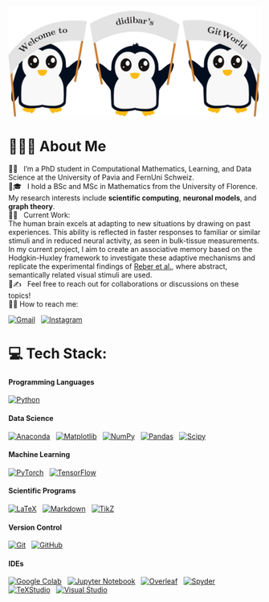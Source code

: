 ![BannerPNG](https://github.com/didibar/didibar/blob/main/Pingu/Pingu_2/Pingu2.jpg)

# 👩🏻‍💻 About Me

🐧💡 &nbsp; I’m a PhD student in Computational Mathematics, Learning, and Data Science at the University of Pavia and FernUni Schweiz.\
🐧🎓 &nbsp; I hold a BSc and MSc in Mathematics from the University of Florence. My research interests include **scientific computing**, **neuronal models**, and **graph theory**.\
🐧🧠 &nbsp; Current Work:\
The human brain excels at adapting to new situations by drawing on past experiences. This ability is reflected in faster responses to familiar or similar stimuli and in reduced neural activity, as seen in bulk-tissue measurements. In my current project, I aim to create an associative memory based on the Hodgkin-Huxley framework to investigate these adaptive mechanisms and replicate the experimental findings of [Reber et al.](https://github.com/rebrowski/neuralAdapatationInMTL), where abstract, semantically related visual stimuli are used.\
🐧✍️ &nbsp; Feel free to reach out for collaborations or discussions on these topics!\
🐧💬 How to reach me:

<a href="mailto:dilettabartolini98@live.it"><img alt="Gmail" src="https://img.shields.io/badge/-Gmail-05122A?style=flat&logo=gmail"/></a> &nbsp;
<a href="https://instagram.com/diletta.bartolini"><img alt="Instagram" src="https://img.shields.io/badge/-Instagram-05122A?logo=Instagram"/></a> &nbsp;

# 💻 Tech Stack:

#### **Programming Languages**

[![Python](https://img.shields.io/badge/-Python-05122A?style=flat&logo=python)](https://www.python.org/doc/) &nbsp;

#### **Data Science**

[![Anaconda](https://img.shields.io/badge/-Anaconda-05122A?style=flat&logo=anaconda)](https://www.anaconda.com/) &nbsp;
[![Matplotlib](https://img.shields.io/badge/-Matplotlib-05122A?style=flat&logo=Matplotlib)](https://matplotlib.org/) &nbsp;
[![NumPy](https://img.shields.io/badge/-Numpy-05122A?style=flat&logo=numpy)](https://numpy.org/) &nbsp;
[![Pandas](https://img.shields.io/badge/-Pandas-05122A?style=flat&logo=pandas)](https://pandas.pydata.org/) &nbsp;
[![Scipy](https://img.shields.io/badge/-SciPy-05122A?style=flat&logo=scipy)](https://www.scipy.org/) &nbsp;

#### **Machine Learning**

[![PyTorch](https://img.shields.io/badge/-PyTorch-05122A?style=flat&logo=PyTorch)](https://pytorch.org/) &nbsp;
[![TensorFlow](https://img.shields.io/badge/-TensorFlow-05122A?style=flat&logo=TensorFlow)](https://www.tensorflow.org/) &nbsp;

#### **Scientific Programs**

[![LaTeX](https://img.shields.io/badge/-LaTeX-05122A?style=flat&logo=latex)](https://www.latex-project.org/) &nbsp;
[![Markdown](https://img.shields.io/badge/-Markdown-05122A?style=flat&logo=markdown)](https://daringfireball.net/projects/markdown/) &nbsp;
[![TikZ](https://img.shields.io/badge/-TikZ-05122A?style=flat&logo=latex)](https://www.ctan.org/pkg/pgf) &nbsp;

#### **Version Control**

[![Git](https://img.shields.io/badge/-Git-05122A?style=flat&logo=git)](https://git-scm.com/) &nbsp;
[![GitHub](https://img.shields.io/badge/-Github-05122A?style=flat&logo=github)](https://github.com/) &nbsp;

#### **IDEs**

[![Google Colab](https://img.shields.io/badge/-Google_Colab-05122A?style=flat&logo=googlecolab)](https://colab.research.google.com/) &nbsp;
[![Jupyter Notebook](https://img.shields.io/badge/-Jupyter_Notebook-05122A?style=flat&logo=jupyter)](https://jupyter.org/) &nbsp;
[![Overleaf](https://img.shields.io/badge/-Overleaf-05122A?style=flat&logo=overleaf)](https://www.overleaf.com/) &nbsp;
[![Spyder](https://img.shields.io/badge/-Spyder-05122A?style=flat&logo=spyder)](https://docs.spyder-ide.org/) &nbsp;
[![TeXStudio](https://img.shields.io/badge/-TeX_Studio-05122A?style=flat&logo=texstudio)](https://www.texstudio.org/) &nbsp;
[![Visual Studio](https://img.shields.io/badge/-Visual_Studio-05122A?style=flat&logo=visualstudio)](https://visualstudio.microsoft.com/) &nbsp;
